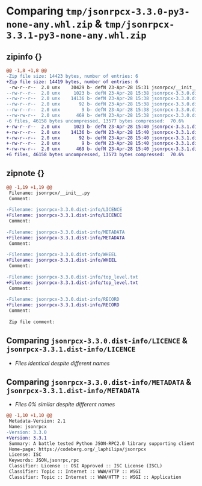 # Comparing `tmp/jsonrpcx-3.3.0-py3-none-any.whl.zip` & `tmp/jsonrpcx-3.3.1-py3-none-any.whl.zip`

## zipinfo {}

```diff
@@ -1,8 +1,8 @@
-Zip file size: 14423 bytes, number of entries: 6
+Zip file size: 14419 bytes, number of entries: 6
 -rw-r--r--  2.0 unx    30429 b- defN 23-Apr-28 15:31 jsonrpcx/__init__.py
--rw-r--r--  2.0 unx     1023 b- defN 23-Apr-28 15:38 jsonrpcx-3.3.0.dist-info/LICENCE
--rw-r--r--  2.0 unx    14136 b- defN 23-Apr-28 15:38 jsonrpcx-3.3.0.dist-info/METADATA
--rw-r--r--  2.0 unx       92 b- defN 23-Apr-28 15:38 jsonrpcx-3.3.0.dist-info/WHEEL
--rw-r--r--  2.0 unx        9 b- defN 23-Apr-28 15:38 jsonrpcx-3.3.0.dist-info/top_level.txt
--rw-rw-r--  2.0 unx      469 b- defN 23-Apr-28 15:38 jsonrpcx-3.3.0.dist-info/RECORD
-6 files, 46158 bytes uncompressed, 13577 bytes compressed:  70.6%
+-rw-r--r--  2.0 unx     1023 b- defN 23-Apr-28 15:40 jsonrpcx-3.3.1.dist-info/LICENCE
+-rw-r--r--  2.0 unx    14136 b- defN 23-Apr-28 15:40 jsonrpcx-3.3.1.dist-info/METADATA
+-rw-r--r--  2.0 unx       92 b- defN 23-Apr-28 15:40 jsonrpcx-3.3.1.dist-info/WHEEL
+-rw-r--r--  2.0 unx        9 b- defN 23-Apr-28 15:40 jsonrpcx-3.3.1.dist-info/top_level.txt
+-rw-rw-r--  2.0 unx      469 b- defN 23-Apr-28 15:40 jsonrpcx-3.3.1.dist-info/RECORD
+6 files, 46158 bytes uncompressed, 13573 bytes compressed:  70.6%
```

## zipnote {}

```diff
@@ -1,19 +1,19 @@
 Filename: jsonrpcx/__init__.py
 Comment: 
 
-Filename: jsonrpcx-3.3.0.dist-info/LICENCE
+Filename: jsonrpcx-3.3.1.dist-info/LICENCE
 Comment: 
 
-Filename: jsonrpcx-3.3.0.dist-info/METADATA
+Filename: jsonrpcx-3.3.1.dist-info/METADATA
 Comment: 
 
-Filename: jsonrpcx-3.3.0.dist-info/WHEEL
+Filename: jsonrpcx-3.3.1.dist-info/WHEEL
 Comment: 
 
-Filename: jsonrpcx-3.3.0.dist-info/top_level.txt
+Filename: jsonrpcx-3.3.1.dist-info/top_level.txt
 Comment: 
 
-Filename: jsonrpcx-3.3.0.dist-info/RECORD
+Filename: jsonrpcx-3.3.1.dist-info/RECORD
 Comment: 
 
 Zip file comment:
```

## Comparing `jsonrpcx-3.3.0.dist-info/LICENCE` & `jsonrpcx-3.3.1.dist-info/LICENCE`

 * *Files identical despite different names*

## Comparing `jsonrpcx-3.3.0.dist-info/METADATA` & `jsonrpcx-3.3.1.dist-info/METADATA`

 * *Files 0% similar despite different names*

```diff
@@ -1,10 +1,10 @@
 Metadata-Version: 2.1
 Name: jsonrpcx
-Version: 3.3.0
+Version: 3.3.1
 Summary: A battle tested Python JSON-RPC2.0 library supporting client and server code in sync and async fashion.
 Home-page: https://codeberg.org/_laphilipa/jsonrpcx
 License: ISC
 Keywords: JSON,jsonrpc,rpc
 Classifier: License :: OSI Approved :: ISC License (ISCL)
 Classifier: Topic :: Internet :: WWW/HTTP :: WSGI
 Classifier: Topic :: Internet :: WWW/HTTP :: WSGI :: Application
```

